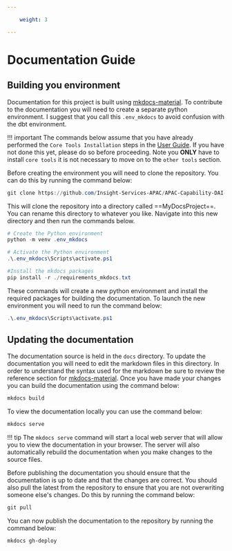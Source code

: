 ```yaml
---

    weight: 3

---
```

# Documentation Guide

## Building you environment 
Documentation for this project is built using [mkdocs-material](https://squidfunk.github.io/mkdocs-material/). To contribute to the documentation you will need to create a separate python environment. I suggest that you call this `.env_mkdocs` to avoid confusion with the dbt environment. 

!!! important 
    The commands below assume that you have already performed the `Core Tools Installation` steps in the [User Guide](../user_guide/initial_setup/#core-tools-installation). If you have not done this yet, please do so before proceeding. Note you **ONLY** have to install `core tools` it is not necessary to move on to the `other tools` section. 


Before creating the environment you will need to clone the repository. You can do this by running the command below:

``` powershell title="clone the repository"
git clone https://github.com/Insight-Services-APAC/APAC-Capability-DAI-DbtFabricSparkNb.git MyDocsProject

```
This will clone the repository into a directory called ==MyDocsProject==. You can rename this directory to whatever you like. Navigate into this new directory and then run the commands below.

``` powershell title="Create and activate the Python environment"
# Create the Python environment
python -m venv .env_mkdocs

# Activate the Python environment
.\.env_mkdocs\Scripts\activate.ps1

#Install the mkdocs packages
pip install -r ./requirements_mkdocs.txt

```

These commands will create a new python environment and install the required packages for building the documentation. To launch the new environment you will need to run the command below:

``` powershell title="Activate the Python environment"
.\.env_mkdocs\Scripts\activate.ps1
```

## Updating the documentation
The documentation source is held in the `docs` directory. To update the documentation you will need to edit the markdown files in this directory. In order to understand the syntax used for the markdown be sure to review the reference section for [mkdocs-material](https://squidfunk.github.io/mkdocs-material/reference/). Once you have made your changes you can build the documentation using the command below:

``` powershell title="Build the documentation"
mkdocs build
```

To view the documentation locally you can use the command below:

``` powershell title="View the documentation locally"
mkdocs serve
```

!!! tip
    The `mkdocs serve` command will start a local web server that will allow you to view the documentation in your browser. The server will also automatically rebuild the documentation when you make changes to the source files.


Before publishing the documentation you should ensure that the documentation is up to date and that the changes are correct. You should also pull the latest from the repository to ensure that you are not overwriting someone else's changes. Do this by running the command below:

``` powershell title="Pull the latest changes from the repository"
git pull
```

You can now publish the documentation to the repository by running the command below:

``` powershell title="Publish the documentation"
mkdocs gh-deploy
```

